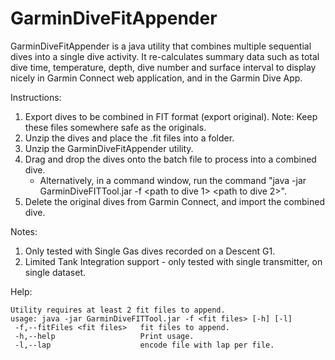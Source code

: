 # GarminDiveFitAppender
GarminDiveFitAppender is a java utility that combines multiple sequential dives into a single dive activity.
It re-calculates summary data such as total dive time, temperature, depth, dive number and surface interval to display nicely in Garmin Connect web application, and in the Garmin Dive App.

Instructions:
1. Export dives to be combined in FIT format (export original). Note: Keep these files somewhere safe as the originals.
2. Unzip the dives and place the .fit files into a folder.
3. Unzip the GarminDiveFitAppender utility.
4. Drag and drop the dives onto the batch file to process into a combined dive.
   * Alternatively, in a command window, run the command "java -jar GarminDiveFITTool.jar -f <path to dive 1> <path to dive 2>".
6. Delete the original dives from Garmin Connect, and import the combined dive.

Notes:
1. Only tested with Single Gas dives recorded on a Descent G1.
2. Limited Tank Integration support - only tested with single transmitter, on single dataset.

Help:
```
Utility requires at least 2 fit files to append.
usage: java -jar GarminDiveFITTool.jar -f <fit files> [-h] [-l]
 -f,--fitFiles <fit files>   fit files to append.
 -h,--help                   Print usage.
 -l,--lap                    encode file with lap per file.
``` 
